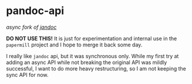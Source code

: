 pandoc-api
============

*async fork of [jandoc](http://npmjs.org/package/jandoc)*

**DO NOT USE THIS!** It is just for experimentation and internal use in the `papermill` project and I hope to merge it back some day.

I really like `jandoc` api, but it was synchronous only.
While my first try at adding an async API while not breaking the original API was mildly successful, 
I want to do more heavy restructuring, so I am not keeping the sync API for now.
